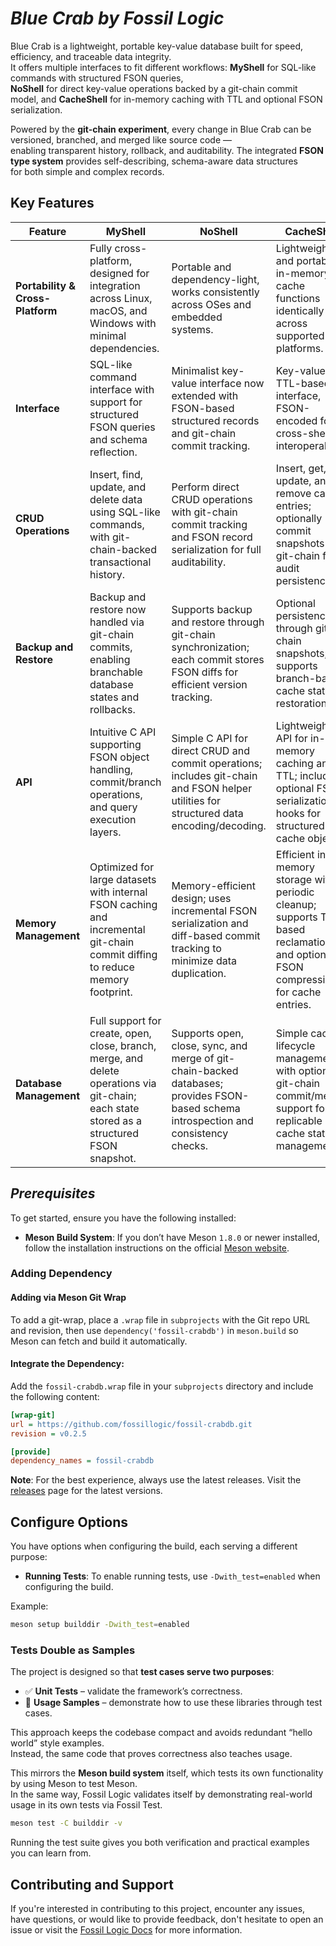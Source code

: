 # ***Blue Crab by Fossil Logic***

Blue Crab is a lightweight, portable key-value database built for speed, efficiency, and traceable data integrity.  
It offers multiple interfaces to fit different workflows: **MyShell** for SQL-like commands with structured FSON queries,  
**NoShell** for direct key-value operations backed by a git-chain commit model, and **CacheShell** for in-memory caching with TTL and optional FSON serialization.  

Powered by the **git-chain experiment**, every change in Blue Crab can be versioned, branched, and merged like source code —  
enabling transparent history, rollback, and auditability. The integrated **FSON type system** provides self-describing, schema-aware data structures  
for both simple and complex records.  

## Key Features

| **Feature**                     | **MyShell**                                                                                                                                         | **NoShell**                                                                                                                                                     | **CacheShell**                                                                                                                                    |
|---------------------------------|-----------------------------------------------------------------------------------------------------------------------------------------------------|------------------------------------------------------------------------------------------------------------------------------------------------------------------|---------------------------------------------------------------------------------------------------------------------------------------------------|
| **Portability & Cross-Platform** | Fully cross-platform, designed for integration across Linux, macOS, and Windows with minimal dependencies.                                          | Portable and dependency-light, works consistently across OSes and embedded systems.                                                                              | Lightweight and portable; in-memory cache functions identically across supported platforms.                                                       |
| **Interface**                    | SQL-like command interface with support for structured FSON queries and schema reflection.                                                          | Minimalist key-value interface now extended with FSON-based structured records and git-chain commit tracking.                                                    | Key-value and TTL-based interface, FSON-encoded for cross-shell interoperability.                                                                 |
| **CRUD Operations**              | Insert, find, update, and delete data using SQL-like commands, with git-chain-backed transactional history.                                          | Perform direct CRUD operations with git-chain commit tracking and FSON record serialization for full auditability.                                               | Insert, get, update, and remove cache entries; optionally commit snapshots into git-chain for audit persistence.                                  |
| **Backup and Restore**           | Backup and restore now handled via git-chain commits, enabling branchable database states and rollbacks.                                            | Supports backup and restore through git-chain synchronization; each commit stores FSON diffs for efficient version tracking.                                     | Optional persistence through git-chain snapshots; supports branch-based cache state restoration.                                                  |
| **API**                          | Intuitive C API supporting FSON object handling, commit/branch operations, and query execution layers.                                              | Simple C API for direct CRUD and commit operations; includes git-chain and FSON helper utilities for structured data encoding/decoding.                          | Lightweight API for in-memory caching and TTL; includes optional FSON serialization hooks for structured cache objects.                           |
| **Memory Management**             | Optimized for large datasets with internal FSON caching and incremental git-chain commit diffing to reduce memory footprint.                        | Memory-efficient design; uses incremental FSON serialization and diff-based commit tracking to minimize data duplication.                                         | Efficient in-memory storage with periodic cleanup; supports TTL-based reclamation and optional FSON compression for cache entries.                |
| **Database Management**          | Full support for create, open, close, branch, merge, and delete operations via git-chain; each state stored as a structured FSON snapshot.            | Supports open, close, sync, and merge of git-chain-backed databases; provides FSON-based schema introspection and consistency checks.                            | Simple cache lifecycle management with optional git-chain commit/merge support for replicable cache state management.                             |

## ***Prerequisites***

To get started, ensure you have the following installed:

- **Meson Build System**: If you don’t have Meson `1.8.0` or newer installed, follow the installation instructions on the official [Meson website](https://mesonbuild.com/Getting-meson.html).

### Adding Dependency

#### Adding via Meson Git Wrap

To add a git-wrap, place a `.wrap` file in `subprojects` with the Git repo URL and revision, then use `dependency('fossil-crabdb')` in `meson.build` so Meson can fetch and build it automatically.

#### Integrate the Dependency:

Add the `fossil-crabdb.wrap` file in your `subprojects` directory and include the following content:

```ini
[wrap-git]
url = https://github.com/fossillogic/fossil-crabdb.git
revision = v0.2.5

[provide]
dependency_names = fossil-crabdb
```

**Note**: For the best experience, always use the latest releases. Visit the [releases](https://github.com/fossillogic/fossil-crabdb/releases) page for the latest versions.

## Configure Options

You have options when configuring the build, each serving a different purpose:

- **Running Tests**: To enable running tests, use `-Dwith_test=enabled` when configuring the build.

Example:

```sh
meson setup builddir -Dwith_test=enabled
```

### Tests Double as Samples

The project is designed so that **test cases serve two purposes**:

- ✅ **Unit Tests** – validate the framework’s correctness.  
- 📖 **Usage Samples** – demonstrate how to use these libraries through test cases.  

This approach keeps the codebase compact and avoids redundant “hello world” style examples.  
Instead, the same code that proves correctness also teaches usage.  

This mirrors the **Meson build system** itself, which tests its own functionality by using Meson to test Meson.  
In the same way, Fossil Logic validates itself by demonstrating real-world usage in its own tests via Fossil Test.  

```bash
meson test -C builddir -v
```

Running the test suite gives you both verification and practical examples you can learn from.

## Contributing and Support

If you're interested in contributing to this project, encounter any issues, have questions, or would like to provide feedback, don't hesitate to open an issue or visit the [Fossil Logic Docs](https://fossillogic.com/docs) for more information.
